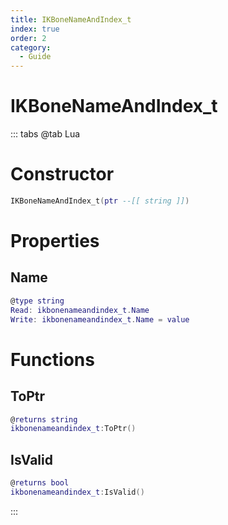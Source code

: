 ```yaml
---
title: IKBoneNameAndIndex_t
index: true
order: 2
category:
  - Guide
---
```


# IKBoneNameAndIndex_t

::: tabs
@tab Lua
# Constructor
```lua
IKBoneNameAndIndex_t(ptr --[[ string ]])
```
# Properties
## Name 
```lua
@type string
Read: ikbonenameandindex_t.Name
Write: ikbonenameandindex_t.Name = value
```
# Functions
## ToPtr
```lua
@returns string
ikbonenameandindex_t:ToPtr()
```
## IsValid
```lua
@returns bool
ikbonenameandindex_t:IsValid()
```

:::